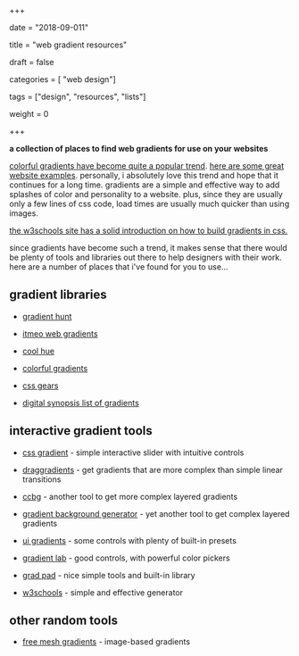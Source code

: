 +++

date = "2018-09-011"

title = "web gradient resources"

draft = false

categories = [ "web design"]

tags = ["design", "resources", "lists"]

weight = 0



+++



**a collection of places to find web gradients for use on your websites**



<!--more-->



[colorful gradients have become quite a popular trend](https://designmodo.com/gradients/). [here are some great website examples](https://designmodo.com/websites-gradients/). personally, i absolutely love this trend and hope that it continues for a long time. gradients are a simple and effective way to add splashes of color and personality to a website. plus, since they are usually only a few lines of css code, load times are usually much quicker than using images. 



[the w3schools site has a solid introduction on how to build gradients in css.](https://www.w3schools.com/css/css3_gradients.asp) 



since gradients have become such a trend, it makes sense that there would be plenty of tools and libraries out there to help designers with their work. here are a number of places that i've found for you to use...



## gradient libraries



- [gradient hunt](https://gradienthunt.com/) 

- [itmeo web gradients](https://webgradients.com/)

- [cool hue](https://webkul.github.io/coolhue/)

- [colorful gradients](https://colorfulgradients.tumblr.com/)

- [css gears](https://gradients.cssgears.com/)

- [digital synopsis list of gradients](https://digitalsynopsis.com/design/beautiful-color-ui-gradients-backgrounds/)



## interactive gradient tools



- [css gradient](https://cssgradient.io/) - simple interactive slider with intuitive controls

- [draggradients](https://elrumordelaluz.github.io/draGGradients/#) - get gradients that are more complex than simple linear transitions

- [ccbg](https://www.ccbg.io/generator) - another tool to get more complex layered gradients

- [gradient background generator](http://gradientcreator.com/#) - yet another tool to get complex layered gradients

- [ui gradients](https://uigradients.com/#Sunkist) - some controls with plenty of built-in presets

- [gradient lab](https://gradientlab.space/) - good controls, with powerful color pickers

- [grad pad](http://ourownthing.co.uk/gradpad.html) - nice simple tools and built-in library

- [w3schools](https://www.w3schools.com/colors/colors_gradient.asp) - simple and effective generator



## other random tools



- [free mesh gradients](https://lstore.graphics/meshgradients/) - image-based gradients
